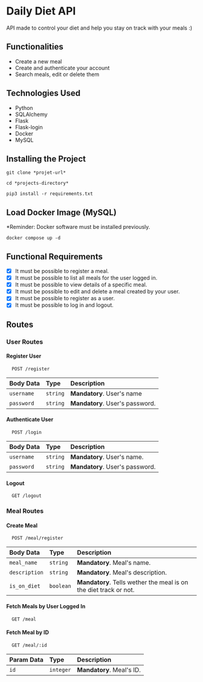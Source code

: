 # Daily Diet API

API made to control your diet and help you stay on track with your meals :)

## Functionalities

- Create a new meal
- Create and authenticate your account
- Search meals, edit or delete them

## Technologies Used

- Python
- SQLAlchemy
- Flask
- Flask-login
- Docker
- MySQL

## Installing the Project

```
git clone *projet-url*

cd *projects-directory*

pip3 install -r requirements.txt
```

## Load Docker Image (MySQL)

*Reminder: Docker software must be installed previously.

```
docker compose up -d
```

## Functional Requirements

- [x] It must be possible to register a meal.
- [x] It must be possible to list all meals for the user logged in.
- [x] It must be possible to view details of a specific meal.
- [x] It must be possible to edit and delete a meal created by your user.
- [x] It must be possible to register as a user.
- [x] It must be possible to log in and logout.

## Routes

### User Routes

#### Register User

```http
  POST /register
```

| Body Data   | Type       | Description                           |
| :---------- | :--------- | :---------------------------------- |
| `username` | `string` | **Mandatory**. User's name |
| `password` | `string` | **Mandatory**. User's password. |

#### Authenticate User

```http
  POST /login
```

| Body Data   | Type       | Description                           |
| :---------- | :--------- | :---------------------------------- |
| `username` | `string` | **Mandatory**. User's name. |
| `password` | `string` | **Mandatory**. User's password. |

#### Logout

```http
  GET /logout
```

### Meal Routes

#### Create Meal

```http
  POST /meal/register
```

| Body Data   | Type       | Description                           |
| :---------- | :--------- | :---------------------------------- |
| `meal_name` | `string` | **Mandatory**. Meal's name. |
| `description` | `string` | **Mandatory**. Meal's description. |
| `is_on_diet` | `boolean` | **Mandatory**. Tells wether the meal is on the diet track or not. |

#### Fetch Meals by User Logged In

```http
  GET /meal
```


#### Fetch Meal by ID

```http
  GET /meal/:id
```

| Param Data   | Type       | Description                           |
| :---------- | :--------- | :---------------------------------- |
| `id` | `integer` | **Mandatory**. Meal's ID. |
